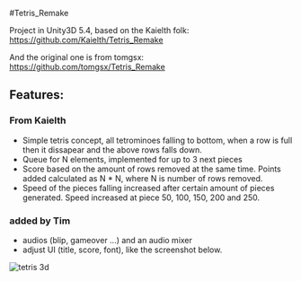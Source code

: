 #Tetris_Remake

Project in Unity3D 5.4, based on the Kaielth folk: https://github.com/Kaielth/Tetris_Remake 

And the original one is from tomgsx: https://github.com/tomgsx/Tetris_Remake


## Features: 

### From Kaielth
 - Simple tetris concept, all tetrominoes falling to bottom, when a row is full then it dissapear and the above rows falls down.
 - Queue for N elements, implemented for up to 3 next pieces
 - Score based on the amount of rows removed at the same time. Points added calculated as N * N, where N is number of rows removed.
 - Speed of the pieces falling increased after certain amount of pieces generated. Speed increased at piece 50, 100, 150, 200 and 250.

### added by Tim
 - audios (blip, gameover ...) and an audio mixer
 - adjust UI (title, score, font), like the screenshot below.
 
![tetris 3d](https://raw.githubusercontent.com/Kaielth/Tetris_Remake/master/tetris-3d.PNG)
 